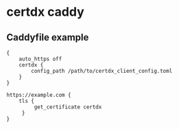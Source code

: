# certdx caddy

## Caddyfile example
```caddyfile
{
	auto_https off
    certdx {
        config_path /path/to/certdx_client_config.toml
    }
}

https://example.com {
    tls {
         get_certificate certdx
     }
}
```
